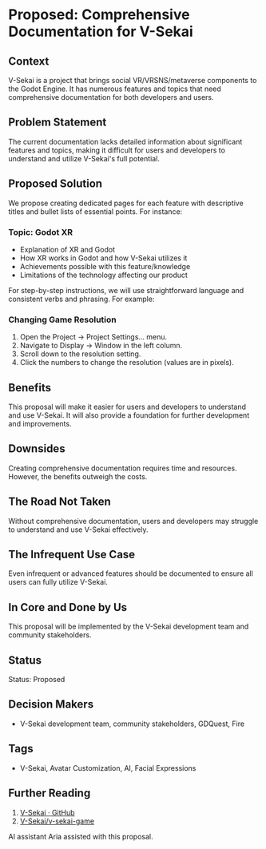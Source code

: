 # Proposed: Comprehensive Documentation for V-Sekai

## Context

V-Sekai is a project that brings social VR/VRSNS/metaverse components to the Godot Engine. It has numerous features and topics that need comprehensive documentation for both developers and users.

## Problem Statement

The current documentation lacks detailed information about significant features and topics, making it difficult for users and developers to understand and utilize V-Sekai's full potential.

## Proposed Solution

We propose creating dedicated pages for each feature with descriptive titles and bullet lists of essential points. For instance:

### Topic: Godot XR

- Explanation of XR and Godot
- How XR works in Godot and how V-Sekai utilizes it
- Achievements possible with this feature/knowledge
- Limitations of the technology affecting our product

For step-by-step instructions, we will use straightforward language and consistent verbs and phrasing. For example:

### Changing Game Resolution

1. Open the Project -> Project Settings... menu.
2. Navigate to Display -> Window in the left column.
3. Scroll down to the resolution setting.
4. Click the numbers to change the resolution (values are in pixels).

## Benefits

This proposal will make it easier for users and developers to understand and use V-Sekai. It will also provide a foundation for further development and improvements.

## Downsides

Creating comprehensive documentation requires time and resources. However, the benefits outweigh the costs.

## The Road Not Taken

Without comprehensive documentation, users and developers may struggle to understand and use V-Sekai effectively.

## The Infrequent Use Case

Even infrequent or advanced features should be documented to ensure all users can fully utilize V-Sekai.

## In Core and Done by Us

This proposal will be implemented by the V-Sekai development team and community stakeholders.

## Status

Status: Proposed

## Decision Makers

- V-Sekai development team, community stakeholders, GDQuest, Fire

## Tags

- V-Sekai, Avatar Customization, AI, Facial Expressions

## Further Reading

1. [V-Sekai · GitHub](https://github.com/v-sekai)
2. [V-Sekai/v-sekai-game](https://github.com/v-sekai/v-sekai-game)

AI assistant Aria assisted with this proposal.
